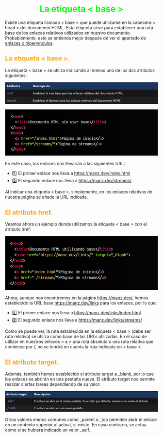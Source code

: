 # <span style="color:lime"><center>La etiqueta < base ></center></span>

Existe una etiqueta llamada < base > que puede utilizarse en la cabecera < head > del documento HTML. Esta etiqueta sirve para establecer una ruta base de los enlaces relativos utilizados en nuestro documento. Probablemente, esto se entienda mejor después de ver el apartado de [enlaces o hipervínculos](https://lenguajehtml.com/html/texto/enlaces-o-hipervinculos/).

## <span style="color:orange">La etiqueta < base >.</span>
La etiqueta < base > se utiliza indicando al menos uno de los dos atributos siguientes:

![alt text](./imagenes-la-etiqueta-base/image.png)

![alt text](./imagenes-la-etiqueta-base/image-1.png)

En este caso, los enlaces nos llevarían a las siguientes URL:

   - 1️⃣ El primer enlace nos lleva a https://manz.dev/index.html
   - 2️⃣ El segundo enlace nos lleva a https://manz.dev/streams/

Al indicar una etiqueta < base >, simplemente, en los enlaces relativos de nuestra página se añade la URL indicada.

## <span style="color:orange">El atributo href.</span>
Veamos ahora un ejemplo donde utilizamos la etiqueta < base > con el atributo href:

![alt text](./imagenes-la-etiqueta-base/image-2.png)

Ahora, aunque nos encontremos en la página https://manz.dev/, hemos establecido la URL base https://manz.dev/links para los enlaces, por lo que:

   - 1️⃣ El primer enlace nos lleva a https://manz.dev/links/index.html
   - 2️⃣ El segundo enlace nos lleva a https://manz.dev/links/streams/

Como se puede ver, la ruta establecida en la etiqueta < base > (debe ser ruta relativa) se utiliza como base de las URLs utilizadas. En el caso de utilizar en nuestros enlaces < a > una ruta absoluta o una ruta relativa que comience por /, no se tendrá en cuenta la ruta indicada en < base >.

## <span style="color:orange">El atributo target.</span>
Además, también hemos establecido el atributo target a _blank, por lo que los enlaces se abrirán en una pestaña nueva. El atributo target nos permite realizar ciertas tareas dependiendo de su valor:

![alt text](./imagenes-la-etiqueta-base/image-3.png)

Otros valores menos comunes como _parent o _top permiten abrir el enlace en un contexto superior al actual, si existe. En caso contrario, se actua como si se hubiera indicado un valor _self.

